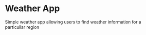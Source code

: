 # Weather App
 Simple weather app allowing users to find weather information for a particullar region
